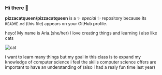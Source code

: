 ### Hi there 👋


**pizzacatqueen/pizzacatqueen** is a ✨ _special_ ✨ repository because its `README.md` (this file) appears on your GitHub profile.

heyo! My name is Aria.(she/her)
I love creating things and learning i also like cats

![cat](https://www.rd.com/wp-content/uploads/2021/01/GettyImages-1175550351.jpg)

i want to learn many things but my goal in this class is to expand my knowledge of computer science 
i feel the skills computer science offers are important to have an understanding of (also i had a realy fun time last year)

